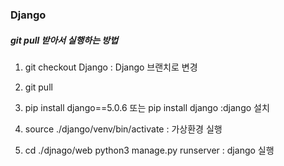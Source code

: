 ### Django

##### git pull 받아서 실행하는 방법
1. git checkout Django
: Django 브랜치로 변경
2. git pull
3. pip install django==5.0.6 
또는 pip install django
:django 설치

4. source ./django/venv/bin/activate
: 가상환경 실행
5. cd ./djnago/web
  python3 manage.py runserver
  : django 실행
